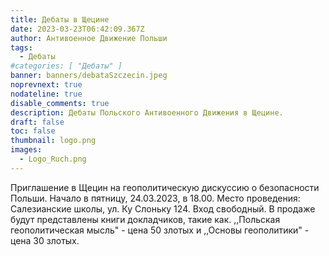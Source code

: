 ```yaml
---
title: Дебаты в Щецине
date: 2023-03-23T06:42:09.367Z
author: Антивоенное Движение Польши
tags:
  - Дебаты
#categories: [ "Дебаты" ]
banner: banners/debataSzczecin.jpeg
noprevnext: true
nodateline: true
disable_comments: true
description: Дебаты Польского Антивоенного Движения в Щецине.
draft: false
toc: false
thumbnail: logo.png
images:
  - Logo_Ruch.png
---
```


Приглашение в Щецин на геополитическую дискуссию о безопасности Польши. Начало в пятницу, 24.03.2023, в 18.00. Место проведения: Салезианские школы, ул. Ку Слоньку 124. Вход свободный. В продаже будут представлены книги докладчиков, такие как. ,,Польская геополитическая мысль" - цена 50 злотых и ,,Основы геополитики" - цена 30 злотых.
